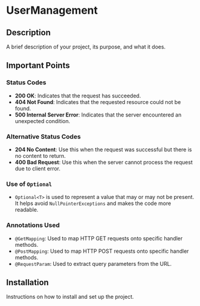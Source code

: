# UserManagement

## Description
A brief description of your project, its purpose, and what it does.

## Important Points

### Status Codes
- **200 OK**: Indicates that the request has succeeded.
- **404 Not Found**: Indicates that the requested resource could not be found.
- **500 Internal Server Error**: Indicates that the server encountered an unexpected condition.

### Alternative Status Codes
- **204 No Content**: Use this when the request was successful but there is no content to return.
- **400 Bad Request**: Use this when the server cannot process the request due to client error.

### Use of `Optional`
- `Optional<T>` is used to represent a value that may or may not be present. It helps avoid `NullPointerExceptions` and makes the code more readable.

### Annotations Used
- `@GetMapping`: Used to map HTTP GET requests onto specific handler methods.
- `@PostMapping`: Used to map HTTP POST requests onto specific handler methods.
- `@RequestParam`: Used to extract query parameters from the URL.

## Installation
Instructions on how to install and set up the project.
